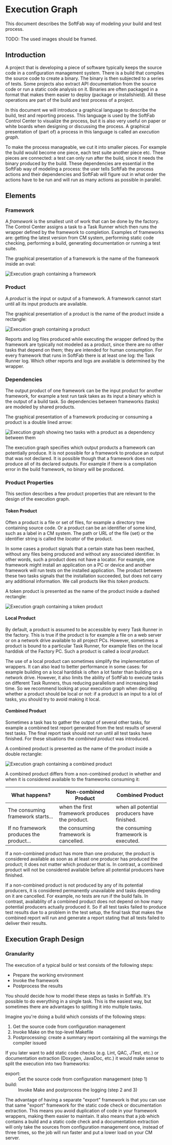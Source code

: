 # ﻿Execution Graph

This document describes the SoftFab way of modeling your build and test process.

<p class="todo">TODO: The used images should be framed.</p>

## Introduction

A project that is developing a piece of software typically keeps the source code in a configuration management system. There is a build that compiles the source code to create a binary. The binary is then subjected to a series of tests. Some projects also extract API documentation from the source code or run a static code analysis on it. Binaries are often packaged in a format that makes them easier to deploy (package or installshield). All these operations are part of the build and test process of a project.

In this document we will introduce a graphical language to describe the build, test and reporting process. This language is used by the SoftFab Control Center to visualize the process, but it is also very useful on paper or white boards when designing or discussing the process. A graphical presentation of (part of) a process in this language is called an _execution graph_.

To make the process manageable, we cut it into smaller pieces. For example the build would become one piece, each test suite another piece etc. These pieces are connected: a test can only run after the build, since it needs the binary produced by the build. These dependencies are essential in the SoftFab way of modeling a process: the user tells SoftFab the process actions and their dependencies and SoftFab will figure out in what order the actions have to be run and will run as many actions as possible in parallel.

## Elements

### Framework

A _framework_ is the smallest unit of work that can be done by the factory. The Control Center assigns a task to a Task Runner which then runs the wrapper defined by the framework to completion. Examples of frameworks are: getting the latest version from CM system, performing static code checking, performing a build, generating documentation or running a test suite.

The graphical presentation of a framework is the name of the framework inside an oval:

![Execution graph containing a framework](task.png)

### Product

A _product_ is the input or output of a framework. A framework cannot start until all its input products are available.

The graphical presentation of a product is the name of the product inside a rectangle:

![Execution graph containing a product](product.png)

Reports and log files produced while executing the wrapper defined by the framework are typically not modeled as a product, since there are no other tasks that depend on them; they are intended for human consumption. For every framework that runs in SoftFab there is at least one log: the Task Runner log. Which other reports and logs are available is determined by the wrapper.

### Dependencies

The output product of one framework can be the input product for another framework, for example a test run task takes as its input a binary which is the output of a build task. So dependencies between frameworks (tasks) are modeled by shared products.

The graphical presentation of a framework producing or consuming a product is a double lined arrow:

![Execution graph showing two tasks with a product as a dependency between them](dependency.png)

The execution graph specifies which output products a framework can potentially produce. It is not possible for a framework to produce an output that was not declared. It is possible though that a framework does not produce all of its declared outputs. For example if there is a compilation error in the build framework, no binary will be produced.

### Product Properties

This section describes a few product properties that are relevant to the design of the execution graph.

#### Token Product

Often a product is a file or set of files, for example a directory tree containing source code. Or a product can be an identifier of some kind, such as a label in a CM system. The path or URL of the file (set) or the identifier string is called the _locator_ of the product.

In some cases a product signals that a certain state has been reached, without any files being produced and without any associated identifier. In other words, such a product does not have a locator. For example, one framework might install an application on a PC or device and another framework will run tests on the installed application. The product between these two tasks signals that the installation succeeded, but does not carry any additional information. We call products like this _token products_.

A token product is presented as the name of the product inside a dashed rectangle:

![Execution graph containing a token product](token.png)

#### Local Product<a id="local_product"></a>

By default, a product is assumed to be accessible by every Task Runner in the factory. This is true if the product is for example a file on a web server or on a network drive available to all project PCs. However, sometimes a product is bound to a particular Task Runner, for example files on the local harddisk of the Factory PC. Such a product is called a _local product_.

The use of a local product can sometimes simplify the implementation of wrappers. It can also lead to better performance in some cases: for example building on a local harddisk is often a lot faster than building on a network drive. However, it also limits the ability of SoftFab to execute tasks on different Task Runners, thus reducing parallelism and increasing lead time. So we recommend looking at your execution graph when deciding whether a product should be local or not: if a product is an input to a lot of tasks, you should try to avoid making it local.

#### Combined Product<a id="combined_product"></a>

Sometimes a task has to gather the output of several other tasks, for example a combined test report generated from the test results of several test tasks. The final report task should not run until all test tasks have finished. For these situations the _combined product_ was introduced.

A combined product is presented as the name of the product inside a double rectangle:

![Execution graph containing a combined product](combined.png)

A combined product differs from a non-combined product in whether and when it is considered available to the frameworks consuming it:

What happens? | Non-combined Product | Combined Product
-----|-----|-----
The consuming framework starts... | when the first framework produces the product. | when all potential producers have finished.
If no framework produces the product... | the consuming framework is cancelled. | the consuming framework is executed.

If a non-combined product has more than one producer, the product is considered available as soon as at least one producer has produced the product; it does not matter which producer that is. In contrast, a combined product will not be considered available before all potential producers have finished.

If a non-combined product is not produced by any of its potential producers, it is considered permanently unavailable and tasks depending on it are cancelled. For example, no tests are run if the build fails. In contrast, availablity of a combined product does not depend on how many potential producers actually produced it. So if all test tasks failed to produce test results due to a problem in the test setup, the final task that makes the combined report will run and generate a report stating that all tests failed to deliver their results.

## Execution Graph Design

### Granularity

The execution of a typical build or test consists of the following steps:

*   Prepare the working environment
*   Invoke the framework
*   Postprocess the results

You should decide how to model these steps as tasks in SoftFab. It's possible to do everything in a single task. This is the easiest way, but sometimes there are advantages to splitting it into multiple tasks.

Imagine you're doing a build which consists of the following steps:

1.  Get the source code from configuration management
2.  Invoke Make on the top-level Makefile
3.  Postprocessing: create a summary report containing all the warnings the compiler issued

If you later want to add static code checks (e.g. Lint, QAC, JTest, etc.) or documentation extraction (Doxygen, JavaDoc, etc.) it would make sense to split the execution into two frameworks:

<dl>
  <dt>export:</dt>
  <dd>Get the source code from configuration management (step 1)</dd>
  <dt>build:</dt>
  <dd>Invoke Make and postprocess the logging (step 2 and 3)</dd>
</dl>

The advantage of having a separate "export" framework is that you can use that same "export" framework for the static code check or documentation extraction. This means you avoid duplication of code in your framework wrappers, making them easier to maintain. It also means that a job which contains a build and a static code check and a documentation extraction will only take the sources from configuration management once, instead of three times, so the job will run faster and put a lower load on your CM server.
